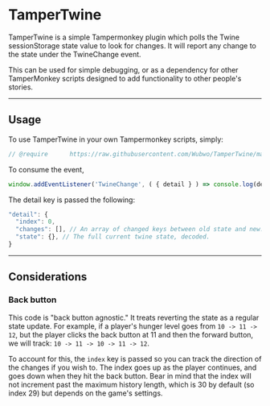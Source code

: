# TamperTwine

TamperTwine is a simple Tampermonkey plugin which polls the Twine sessionStorage state value to look for changes. It will report any change to the state under the TwineChange event.

This can be used for simple debugging, or as a dependency for other TamperMonkey scripts designed to add functionality to other people's stories.

------
## Usage

To use TamperTwine in your own Tampermonkey scripts, simply:

```js
// @require      https://raw.githubusercontent.com/Wubwo/TamperTwine/main/TamperTwine.js
````

To consume the event,

```js
window.addEventListener('TwineChange', ( { detail } ) => console.log(detail))
```

The detail key is passed the following:

```js
"detail": {
  "index": 0,
  "changes": [], // An array of changed keys between old state and new.
  "state": {}, // The full current twine state, decoded.
}
```
---
## Considerations
### Back button
This code is "back button agnostic." It treats reverting the state as a regular state update. For example, if a player's hunger level goes from `10 -> 11 -> 12`, but the player clicks the back button at 11 and then the forward button, we will track: `10 -> 11 -> 10 -> 11 -> 12`.

To account for this, the `index` key is passed so you can track the direction of the changes if you wish to. The index goes up as the player continues, and goes down when they hit the back button. Bear in mind that the index will not increment past the maximum history length, which is 30 by default (so index 29) but depends on the game's settings.
